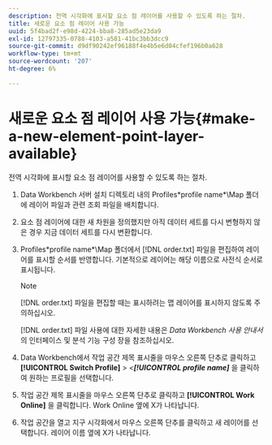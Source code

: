 ```yaml
---
description: 전역 시각화에 표시할 요소 점 레이어를 사용할 수 있도록 하는 절차.
title: 새로운 요소 점 레이어 사용 가능
uuid: 5f4bad2f-e98d-4224-bba8-285ad5e23da9
exl-id: 12797335-0788-4103-a581-41bc3bb3dcc9
source-git-commit: d9df90242ef96188f4e4b5e6d04cfef196b0a628
workflow-type: tm+mt
source-wordcount: '207'
ht-degree: 6%

---
```


# 새로운 요소 점 레이어 사용 가능{#make-a-new-element-point-layer-available}

전역 시각화에 표시할 요소 점 레이어를 사용할 수 있도록 하는 절차.

1. Data Workbench 서버 설치 디렉토리 내의 Profiles\*profile name*\Map 폴더에 레이어 파일과 관련 조회 파일을 배치합니다.
1. 요소 점 레이어에 대한 새 차원을 정의했지만 아직 데이터 세트를 다시 변형하지 않은 경우 지금 데이터 세트를 다시 변환합니다.
1. Profiles\*profile name*\Map 폴더에서 [!DNL order.txt] 파일을 편집하여 레이어를 표시할 순서를 반영합니다. 기본적으로 레이어는 해당 이름으로 사전식 순서로 표시됩니다.

   >[!NOTE]
   >
   >[!DNL order.txt] 파일을 편집할 때는 표시하려는 맵 레이어를 표시하지 않도록 주의하십시오.

   [!DNL order.txt] 파일 사용에 대한 자세한 내용은 *Data Workbench 사용 안내서*&#x200B;의 인터페이스 및 분석 기능 구성 장을 참조하십시오.

1. Data Workbench에서 작업 공간 제목 표시줄을 마우스 오른쪽 단추로 클릭하고 **[!UICONTROL Switch Profile]** > *&lt;**[!UICONTROL profile name]*** 을 클릭하여 원하는 프로필을 선택합니다.
1. 작업 공간 제목 표시줄을 마우스 오른쪽 단추로 클릭하고 **[!UICONTROL Work Online]** 을 클릭합니다. Work Online 옆에 X가 나타납니다.
1. 작업 공간을 열고 지구 시각화에서 마우스 오른쪽 단추를 클릭하고 새 레이어를 선택합니다. 레이어 이름 옆에 X가 나타납니다.

